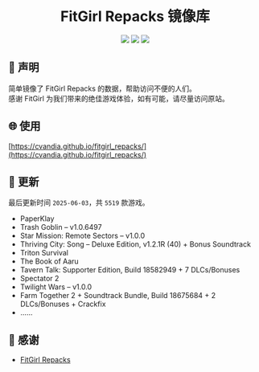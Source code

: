 ﻿<div align="center">

# FitGirl Repacks 镜像库

![](https://count.getloli.com/get/@fitgirl_repacks?theme=booru-lewd)
![](https://img.shields.io/badge/ci-passing-brightgreen.svg?logo=github) ![](https://img.shields.io/badge/license-MIT-brightgreen.svg)

</div>

## 📜 声明
简单镜像了 FitGirl Repacks 的数据，帮助访问不便的人们。  
感谢 FitGirl 为我们带来的绝佳游戏体验，如有可能，请尽量访问原站。

## 🌐 使用
[https://cvandia.github.io/fitgirl_repacks/](https://cvandia.github.io/fitgirl_repacks/)

## 🔄 更新
最后更新时间 `2025-06-03`，共 `5519` 款游戏。
- PaperKlay
- Trash Goblin – v1.0.6497
- Star Mission: Remote Sectors – v1.0.0
- Thriving City: Song – Deluxe Edition, v1.2.1R (40) + Bonus Soundtrack
- Triton Survival
- The Book of Aaru
- Tavern Talk: Supporter Edition, Build 18582949 + 7 DLCs/Bonuses
- Spectator 2
- Twilight Wars – v1.0.0
- Farm Together 2 + Soundtrack Bundle, Build 18675684 + 2 DLCs/Bonuses + Crackfix
- ……

## 🙏 感谢
- [FitGirl Repacks](https://fitgirl-repacks.site/)
